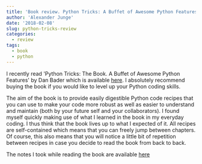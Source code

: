 ```yaml
---
title: 'Book review. Python Tricks: A Buffet of Awesome Python Features by Dan Bader'
author: 'Alexander Junge'
date: '2018-02-08'
slug: python-tricks-review
categories:
  - review
tags:
  - book
  - python
---
```


I recently read 'Python Tricks: The Book. A Buffet of Awesome Python Features' by Dan Bader which is available [here](https://dbader.org/products/python-tricks-book/).
I absolutely recommend buying the book if you would like to level up your Python coding skills.

The aim of the book is to provide easily digestible Python code recipes that you can use to make your code more robust as well as easier to understand and maintain (both by your future self and your collaborators).
I found myself quickly making use of what I learned in the book in my everyday coding.
I thus think that the book lives up to what I expected of it.
All recipes are self-contained which means that you can freely jump between chapters.
Of course, this also means that you will notice a little bit of repetition between recipes in case you decide to read the book from back to back.

The notes I took while reading the book are available [here](https://github.com/JungeAlexander/notes-on-python-tricks-the-book)